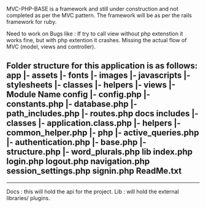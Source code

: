 MVC-PHP-BASE is a framework and still under construction and not completed as per the MVC pattern.
The framework will be as per the rails framework for ruby.

Need to work on Bugs like :
  If try to call view without php extenstion it works fine, but with php extention it crashes.
  Missing the actual flow of MVC (model, views and controller).  

Folder structure for this application is as follows:
  app
    |- assets
        |- fonts
        |- images
        |- javascripts
        |- stylesheets
    |- classes
    |- helpers
    |- views
        |- Module Name
  config
    |- config.php
    |- constants.php
    |- database.php
    |- path_includes.php
    |- routes.php
  docs
  includes
    |- classes
        |- application.class.php
    |- helpers
        |- common_helper.php
    |- php
        |- active_queries.php
        |- authentication.php
        |- base.php
        |- structure.php
        |- word_plurals.php
  lib
  index.php
  login.php
  logout.php
  navigation.php
  session_settings.php
  signin.php
  ReadMe.txt
  ------------------
  
  ------------------

  Docs : this will hold the api for the project.
  Lib : will hold the external libraries/ plugins.
  
